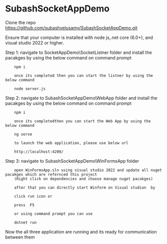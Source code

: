# SubashSocketAppDemo
Clone the repo https://github.com/subashvelusamy/SubashSocketAppDemo.git

Ensure that your computer is installed with node js,.net core (6.0+), and visual studio 2022 or higher. 

Step 1: navigate to SocketAppDemo\SocketListner folder and install the pacakges by using the below command on command prompt
		
		npm i
		
		once its completed then you can start the listner by using the below command 
		
		node server.js
		
Step 2: navigate to  SubashSocketAppDemo\WebApp folder and install the pacakges by using the below command on command prompt
        
		npm i
		
		once its completedthen you can start the Web App by using the below command 
		
		ng serve
		
		to launch the web application, please use below url
		
		http://localhost:4200/
		
Step 3: navigate to  SubashSocketAppDemo\WinFormsApp folder

        open WinFormsApp.sln using visual studio 2022 and update all nuget pacakges which are refernced this project
		(Right click on dependencies and choose manage nuget pacakges)
		
		after that you can directly start Winform on Visual studion  by 
		
		click run icon or 
		
		press  F5 
		
		or using command prompt you can use 
		
		dotnet run
		
Now the all three application are running and its ready for communication between them 

